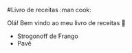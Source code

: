 #Livro de receitas :man cook:

Olá! Bem vindo ao meu livro de receitas :wave:

- Strogonoff de Frango
- Pavê